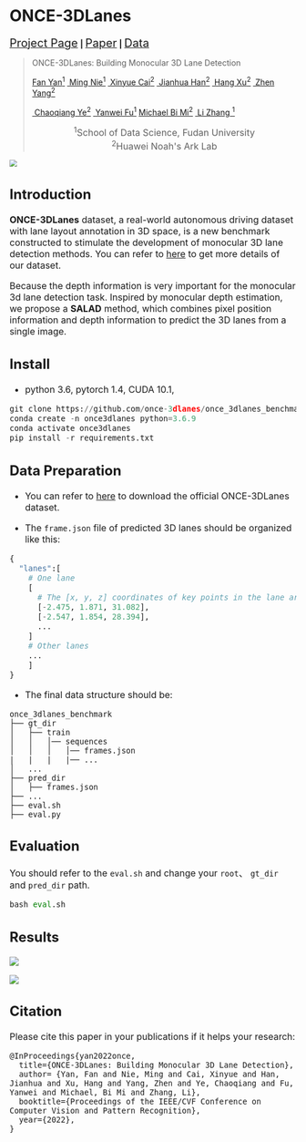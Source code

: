 # ONCE-3DLanes

[<span style='font-size: 20px'>Project Page</span>](https://once-3dlanes.github.io/) **|** [<span style='font-size: 20px'>Paper</span>]() **|** [<span style='font-size: 20px'>Data</span>](https://drive.google.com/file/d/1-blzGV6Q0R-6aa0dsRHjR9kKiA5o5bqv/view)



>ONCE-3DLanes: Building Monocular 3D Lane Detection
>
><a href="https://fudan-zvg.github.io/"> Fan Yan<sup>1</sup></a>  <a href="https://fudan-zvg.github.io/"> Ming Nie<sup>1</sup></a>  <a href="https://scholar.google.com/citations?hl=zh-CN&user=_L4ZS9MAAAAJ"> Xinyue Cai<sup>2</sup></a>  <a href="https://scholar.google.com/citations?hl=zh-CN&user=OEPMQEMAAAAJ"> Jianhua Han<sup>2</sup></a>  <a href="https://xuhangcn.github.io/"> Hang Xu<sup>2</sup></a>  <a href="https://scholar.google.com/citations?hl=zh-CN&user=tDjRkvcAAAAJ"> Zhen Yang<sup>2</sup></a> 
>
><a href="https://openreview.net/profile?id=~Chaoqiang_Ye1"> Chaoqiang Ye<sup>2</sup></a>  <a href="https://yanweifu.github.io/"> Yanwei Fu<sup>1</sup></a>   <a href=""> Michael Bi Mi<sup>2</sup></a> <a href="https://www.robots.ox.ac.uk/~lz/"> Li Zhang <sup>1</sup></a> 
>
><center><font size="3"><sup>1</sup>School of Data Science, Fudan University	</center>
><center><font size="3"><sup>2</sup>Huawei Noah's Ark Lab		</center>

<img src="C:\Users\Ivan\Desktop\cvpr\once3dlanes_example.png" style="zoom:80%;" />



## Introduction

**ONCE-3DLanes** dataset, a real-world autonomous driving dataset with lane layout annotation in 3D space,  is a new benchmark constructed to stimulate the development of monocular 3D lane detection methods. You can refer to [here](https://once-3dlanes.github.io/3dlanes/) to get more details of our dataset.

Because the depth information is very important for the monocular 3d lane detection task.  Inspired by monocular depth estimation, we propose a **SALAD** method, which combines pixel position information and depth information to predict the 3D lanes  from a single image.

## Install

- python 3.6, pytorch 1.4,  CUDA 10.1,

```python
git clone https://github.com/once-3dlanes/once_3dlanes_benchmark.git
conda create -n once3dlanes python=3.6.9
conda activate once3dlanes
pip install -r requirements.txt
```

## Data Preparation

- You can refer to [here](https://once-3dlanes.github.io/3dlanes/) to download the official ONCE-3DLanes dataset.

- The `frame.json` file of predicted 3D lanes should be organized like this:

```python
{
  "lanes":[
    # One lane 
    [ 
      # The [x, y, z] coordinates of key points in the lane are listed as follows.
      [-2.475, 1.871, 31.082],
      [-2.547, 1.854, 28.394],        
      ...
    ]
    # Other lanes
    ...
    ]
}
```

- The final data structure should be:

```
once_3dlanes_benchmark
├── gt_dir
│   ├── train
│   │   │── sequences
│   │   │   │── frames.json
|   |   |   |── ...
│   ...
├── pred_dir
│   ├── frames.json
├── ...
├── eval.sh
├── eval.py
```

## Evaluation

You should refer to the `eval.sh` and change your `root`、 `gt_dir` and `pred_dir` path.

```python
bash eval.sh
```

## Results

![](https://s2.loli.net/2022/04/21/klh8yCZnW1bX67f.png)

![](https://s2.loli.net/2022/04/21/xRrYPdJacmEbQyB.png)

## Citation

Please cite this paper in your publications if it helps your research:

```
@InProceedings{yan2022once,
  title={ONCE-3DLanes: Building Monocular 3D Lane Detection},
  author= {Yan, Fan and Nie, Ming and Cai, Xinyue and Han, Jianhua and Xu, Hang and Yang, Zhen and Ye, Chaoqiang and Fu, Yanwei and Michael, Bi Mi and Zhang, Li},
  booktitle={Proceedings of the IEEE/CVF Conference on Computer Vision and Pattern Recognition},
  year={2022},
}
```

